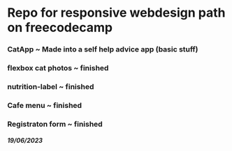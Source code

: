 # Repo for responsive webdesign path on freecodecamp

### CatApp ~ Made into a self help advice app (basic stuff)
### flexbox cat photos ~ finished  

### nutrition-label ~ finished

### Cafe menu ~ finished
### Registraton form ~ finished

##### 19/06/2023
